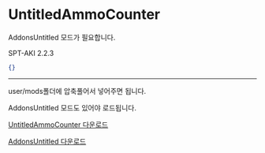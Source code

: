 [Mod]: https://github.com/Untitled0828/Untitled0828/raw/main/Mods/UntitledAmmoCounter/UntitledAmmoCounter.7z "UntitledAmmoCounter 다운로드"
[AddonsUntitled]: https://github.com/Untitled0828/Untitled0828/raw/main/Mods/AddonsUntitled/AddonsUntitled.7z "AddonsUntitled 다운로드"

# UntitledAmmoCounter

AddonsUntitled 모드가 필요합니다.

SPT-AKI 2.2.3

```json
{}
```

---

user/mods폴더에 압축풀어서 넣어주면 됩니다.

AddonsUntitled 모드도 있어야 로드됩니다.

[UntitledAmmoCounter 다운로드][Mod]

[AddonsUntitled 다운로드][AddonsUntitled]
